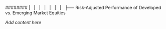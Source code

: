 ######## |   |   |   |   |   |   |   ├── Risk-Adjusted Performance of Developed vs. Emerging Market Equities

*Add content here*